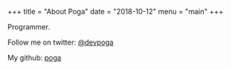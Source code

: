 +++
title = "About Poga"
date = "2018-10-12"
menu = "main"
+++

Programmer.

Follow me on twitter: [@devpoga](https://twitter.com/devpoga)

My github: [poga](https://github.com/poga)

